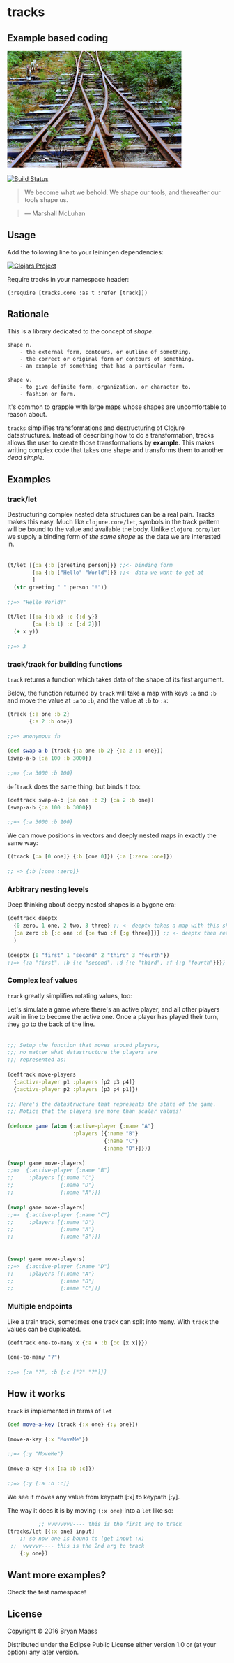 # tracks

## Example based coding

![Converging Tracks](https://raw.githubusercontent.com/escherize/tracks/master/tracks.jpg)

[![Build Status](https://travis-ci.org/escherize/tracks.svg?branch=master)](https://travis-ci.org/escherize/tracks)

> We become what we behold. We shape our tools, and thereafter our tools shape us.

> ― Marshall McLuhan

## Usage

Add the following line to your leiningen dependencies:

[![Clojars Project](https://img.shields.io/clojars/v/tracks.svg)](https://clojars.org/tracks)

Require tracks in your namespace header:

    (:require [tracks.core :as t :refer [track]])

## Rationale

This is a library dedicated to the concept of *shape*.

    shape n.
        - the external form, contours, or outline of something.
        - the correct or original form or contours of something.
        - an example of something that has a particular form.

    shape v.
        - to give definite form, organization, or character to.
        - fashion or form.

It's common to grapple with large maps whose shapes are uncomfortable to reason about.

`tracks` simplifies transformations and destructuring of Clojure datastructures. Instead of describing how to do a transformation, tracks allows the user to create those transformations by __example__.  This makes writing complex code that takes one shape and transforms them to another *dead simple*.

## Examples

### track/let

Destructuring complex nested data structures can be a real pain. Tracks makes this easy. Much like `clojure.core/let`, symbols in the track pattern will be bound to the value and available the body. Unlike `clojure.core/let` we supply a binding form of *the same shape* as the data we are interested in.

```clojure

(t/let [{:a {:b [greeting person]}} ;;<- binding form
        {:a {:b ["Hello" "World"]}} ;;<- data we want to get at
        ]
  (str greeting " " person "!"))

;;=> "Hello World!"

(t/let [{:a {:b x} :c {:d y}}
        {:a {:b 1} :c {:d 2}}]
  (+ x y))

;;=> 3

```
### track/track for building functions

`track` returns a function which takes data of the shape of its first argument.

Below, the function returned by `track` will take a map with keys `:a` and `:b` and move the value at `:a` to `:b`, and the value at `:b` to `:a`:

``` clojure
(track {:a one :b 2}
       {:a 2 :b one})

;;=> anonymous fn

(def swap-a-b (track {:a one :b 2} {:a 2 :b one}))
(swap-a-b {:a 100 :b 3000})

;;=> {:a 3000 :b 100}
```

`deftrack` does the same thing, but binds it too:

``` clojure
(deftrack swap-a-b {:a one :b 2} {:a 2 :b one})
(swap-a-b {:a 100 :b 3000})

;;=> {:a 3000 :b 100}
```

We can move positions in vectors and deeply nested maps in exactly the same way:

```clojure
((track {:a [0 one]} {:b [one 0]}) {:a [:zero :one]})

;; => {:b [:one :zero]}
```

### Arbitrary nesting levels

Deep thinking about deepy nested shapes is a bygone era:

``` clojure
(deftrack deeptx
  {0 zero, 1 one, 2 two, 3 three} ;; <- deeptx takes a map with this shape
  {:a zero :b {:c one :d {:e two :f {:g three}}}} ;; <- deeptx then returns one with this shape
  )

(deeptx {0 "first" 1 "second" 2 "third" 3 "fourth"})
;;=> {:a "first", :b {:c "second", :d {:e "third", :f {:g "fourth"}}}}
```
### Complex leaf values

`track` greatly simplifies rotating values, too:

Let's simulate a game where there's an active player, and all other players wait in line to become the active one. Once a player has played their turn, they go to the back of the line.

```clojure

;;; Setup the function that moves around players,
;;; no matter what datastructure the players are
;;; represented as:

(deftrack move-players
  {:active-player p1 :players [p2 p3 p4]}
  {:active-player p2 :players [p3 p4 p1]})

;;; Here's the datastructure that represents the state of the game.
;;; Notice that the players are more than scalar values!

(defonce game (atom {:active-player {:name "A"}
                     :players [{:name "B"}
                               {:name "C"}
                               {:name "D"}]}))

(swap! game move-players)
;;=>  {:active-player {:name "B"}
;;     :players [{:name "C"}
;;               {:name "D"}
;;               {:name "A"}]}

(swap! game move-players)
;;=>  {:active-player {:name "C"}
;;     :players [{:name "D"}
;;               {:name "A"}
;;               {:name "B"}]}


(swap! game move-players)
;;=>  {:active-player {:name "D"}
;;     :players [{:name "A"}
;;               {:name "B"}
;;               {:name "C"}]}

```

### Multiple endpoints

Like a train track, sometimes one track can split into many. With `track` the values can be duplicated.

``` clojure
(deftrack one-to-many x {:a x :b {:c [x x]}})

(one-to-many "?")

;;=> {:a "?", :b {:c ["?" "?"]}}
```
## How it works

`track` is implemented in terms of `let`

``` clojure
(def move-a-key (track {:x one} {:y one}))

(move-a-key {:x "MoveMe"})

;;=> {:y "MoveMe"}

(move-a-key {:x [:a :b :c]})

;;=> {:y [:a :b :c]}
```

We see it moves any value from keypath [:x] to keypath [:y].

The way it does it is by moving `{:x one}` into a `let` like so:

``` clojure
          ;; vvvvvvvv---- this is the first arg to track
(tracks/let [{:x one} input]
    ;; so now one is bound to (get input :x)
 ;;  vvvvvv---- this is the 2nd arg to track
    {:y one})
```

## Want more examples?

Check the test namespace!

## License

Copyright © 2016 Bryan Maass

Distributed under the Eclipse Public License either version 1.0 or (at your option) any later version.
